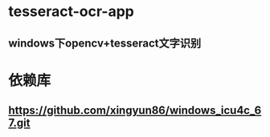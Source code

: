 # tesseract-ocr-app
## windows下opencv+tesseract文字识别

# 依赖库
## https://github.com/xingyun86/windows_icu4c_67.git
